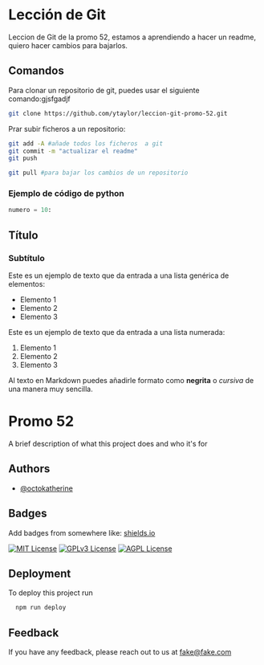 # Lección de Git

Leccion de Git de la promo 52, estamos a aprendiendo a hacer un readme, quiero hacer cambios para bajarlos. 

## Comandos

Para clonar un repositorio de git, puedes usar el siguiente comando:gjsfgadjf

```bash
git clone https://github.com/ytaylor/leccion-git-promo-52.git
```

Prar subir ficheros a un repositorio: 

```bash 
git add -A #añade todos los ficheros  a git
git commit -m "actualizar el readme" 
git push  

git pull #para bajar los cambios de un repositorio
```


### Ejemplo de código de python

```python
numero = 10: 
```

## Título
### Subtítulo
Este es un ejemplo de texto que da entrada a una lista genérica de elementos:
- Elemento 1
- Elemento 2
- Elemento 3

Este es un ejemplo de texto que da entrada a una lista numerada:
1. Elemento 1
2. Elemento 2
3. Elemento 3


Al texto en Markdown puedes añadirle formato como **negrita** o *cursiva* de una manera muy sencilla.



# Promo 52

A brief description of what this project does and who it's for


## Authors

- [@octokatherine](https://www.github.com/octokatherine)


## Badges

Add badges from somewhere like: [shields.io](https://shields.io/)

[![MIT License](https://img.shields.io/badge/License-MIT-green.svg)](https://choosealicense.com/licenses/mit/)
[![GPLv3 License](https://img.shields.io/badge/License-GPL%20v3-yellow.svg)](https://opensource.org/licenses/)
[![AGPL License](https://img.shields.io/badge/license-AGPL-blue.svg)](http://www.gnu.org/licenses/agpl-3.0)


## Deployment

To deploy this project run

```bash
  npm run deploy
```


## Feedback

If you have any feedback, please reach out to us at fake@fake.com

